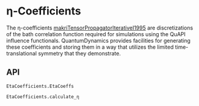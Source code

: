 # η-Coefficients
The η-coefficients [makriTensorPropagatorIterativeI1995](@cite) are discretizations of the bath correlation function required for simulations using the QuAPI influence functionals. QuantumDynamics provides facilities for generating these coefficients and storing them in a way that utilizes the limited time-translational symmetry that they demonstrate. 

## API
```@docs
EtaCoefficients.EtaCoeffs
```

```@docs
EtaCoefficients.calculate_η
```
